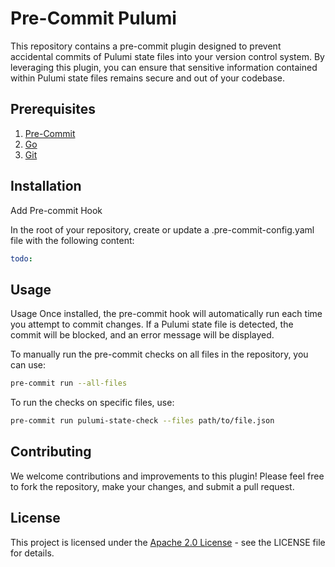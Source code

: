 # Pre-Commit Pulumi

This repository contains a pre-commit plugin designed to prevent accidental commits of Pulumi state files into your version control system. By leveraging this plugin, you can ensure that sensitive information contained within Pulumi state files remains secure and out of your codebase.

## Prerequisites

1. [Pre-Commit](https://pre-commit.com/)
1. [Go](https://go.dev/)
1. [Git](https://git-scm.com/)

## Installation

Add Pre-commit Hook

In the root of your repository, create or update a .pre-commit-config.yaml file with the following content:
```yaml
todo:
```

## Usage

Usage
Once installed, the pre-commit hook will automatically run each time you attempt to commit changes. If a Pulumi state file is detected, the commit will be blocked, and an error message will be displayed.

To manually run the pre-commit checks on all files in the repository, you can use:

```zsh
pre-commit run --all-files
```
To run the checks on specific files, use:
```zsh
pre-commit run pulumi-state-check --files path/to/file.json
```

## Contributing

We welcome contributions and improvements to this plugin! Please feel free to fork the repository, make your changes, and submit a pull request.

## License

This project is licensed under the [Apache 2.0 License](LICENSE) - see the LICENSE file for details.


